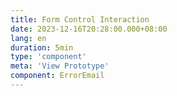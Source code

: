 ```yaml
---
title: Form Control Interaction
date: 2023-12-16T20:28:00.000+08:00
lang: en
duration: 5min
type: 'component'
meta: 'View Prototype'
component: ErrorEmail
---
```


<Title />

<ErrorEmail />
